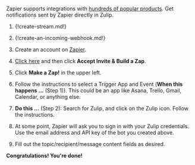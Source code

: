 Zapier supports integrations with
[hundreds of popular products](https://zapier.com/apps). Get notifications
sent by Zapier directly in Zulip.

1. {!create-stream.md!}

1. {!create-an-incoming-webhook.md!}

1. Create an account on [Zapier](https://zapier.com).

1. [Click here](https://zapier.com/developer/public-invite/8304/bb0e9784d171eb44762c1bef4fcba2df/)
   and then click **Accept Invite & Build a Zap**.

1. Click **Make a Zap!** in the upper left.

1. Follow the instructions to select a Trigger App and Event (**When this happens ...** (Step 1)).
   This could be an app like Asana, Trello, Gmail, Calendar, or anything else.

1. **Do this ...** (Step 2): Search for Zulip, and click on the Zulip icon. Follow the instructions.

1. At some point, Zapier will ask you to sign in with your Zulip
   credentials. Use the email address and API key of the bot you created above.

1. Fill out the topic/recipient/message content fields as desired.

**Congratulations! You're done!**
